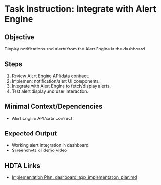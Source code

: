 # Task Instruction: Integrate with Alert Engine

## Objective
Display notifications and alerts from the Alert Engine in the dashboard.

## Steps
1. Review Alert Engine API/data contract.
2. Implement notification/alert UI components.
3. Integrate with Alert Engine to fetch/display alerts.
4. Test alert display and user interaction.

## Minimal Context/Dependencies
- Alert Engine API/data contract

## Expected Output
- Working alert integration in dashboard
- Screenshots or demo video

## HDTA Links
- [Implementation Plan: dashboard_app_implementation_plan.md](dashboard_app_implementation_plan.md)
